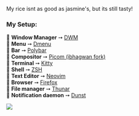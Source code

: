 My rice isnt as good as jasmine's, but its still tasty!

### My Setup:
💠 **Window Manager** ➙ [DWM](https://dwm.suckless.org)  
💠 **Menu** ➙ [Dmenu](https://tools.suckless.org/dmenu/)  
💠 **Bar** ➙ [Polybar](https://github.com/polybar/polybar)  
💠 **Compositor** ➙ [Picom (ibhagwan fork)](https://github.com/ibhagwan/picom)  
💠 **Terminal** ➙ [Kitty](https://github.com/kovidgoyal/kitty)  
💠 **Shell** ➙ [ZSH](https://zsh.sourceforge.io/)  
💠 **Text Editor** ➙ [Neovim](https://neovim.io/)  
💠 **Browser** ➙ [Firefox](https://www.mozilla.org/en-US/)  
💠 **File manager** ➙ [Thunar](https://gitlab.xfce.org/xfce/thunar)  
💠 **Notification daemon** ➙ [Dunst](https://github.com/dunst-project/dunst)  

![](https://github.com/madison-craig/dotfiles/blob/main/img/screenshot-1.png?raw=true)  
